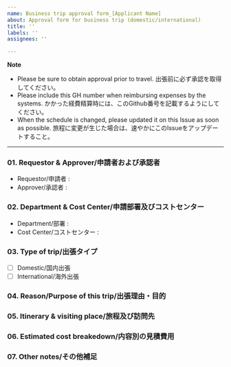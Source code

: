 ```yaml
---
name: Business trip approval form_[Applicant Name]
about: Approval form for business trip (domestic/international)
title: ''
labels: ''
assignees: ''

---
```


**Note**
- Please be sure to obtain approval prior to travel.
   出張前に必ず承認を取得してください。
- Please include this GH number when reimbursing expenses by the systems.
   かかった経費精算時には、このGithub番号を記載するようにしてください。
- When the schedule is changed, please updated it on this Issue as soon as possible.
   旅程に変更が生じた場合は、速やかにこのIssueをアップデートすること。

--------------
### **01. Requestor & Approver/申請者および承認者**
- Requestor/申請者 :
- Approver/承認者  :

### **02. Department & Cost Center/申請部署及びコストセンター**
- Department/部署 :
- Cost Center/コストセンター :

### **03. Type of trip/出張タイプ**
-[ ] Domestic/国内出張
-[ ] International/海外出張

### **04. Reason/Purpose of this trip/出張理由・目的**


### **05. Itinerary & visiting place/旅程及び訪問先**


### **06. Estimated cost breakedown/内容別の見積費用**


### **07. Other notes/その他補足**
